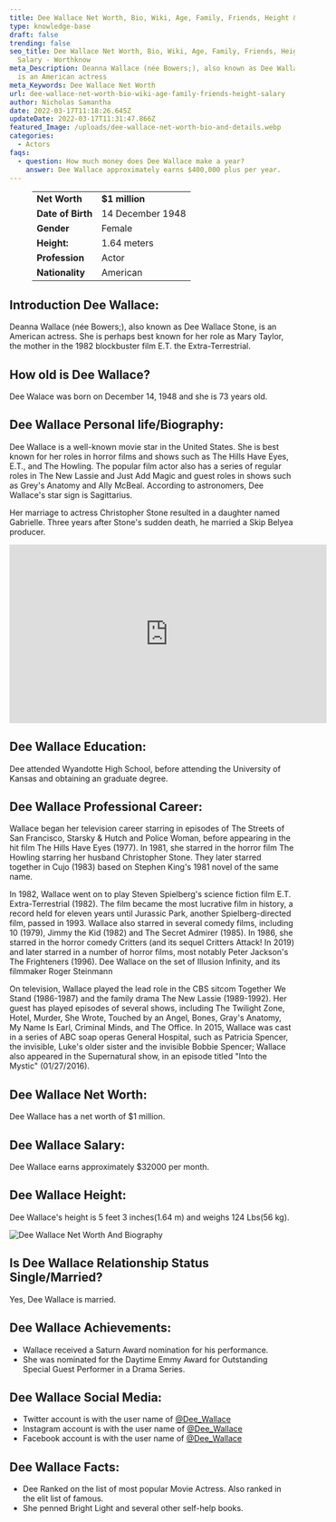 ```yaml
---
title: Dee Wallace Net Worth, Bio, Wiki, Age, Family, Friends, Height & Salary
type: knowledge-base
draft: false
trending: false
seo_title: Dee Wallace Net Worth, Bio, Wiki, Age, Family, Friends, Height &
  Salary - Worthknow
meta_Description: Deanna Wallace (née Bowers;), also known as Dee Wallace Stone,
  is an American actress
meta_Keywords: Dee Wallace Net Worth
url: dee-wallace-net-worth-bio-wiki-age-family-friends-height-salary
author: Nicholas Samantha
date: 2022-03-17T11:18:26.645Z
updateDate: 2022-03-17T11:31:47.866Z
featured_Image: /uploads/dee-wallace-net-worth-bio-and-details.webp
categories:
  - Actors
faqs:
  - question: How much money does Dee Wallace make a year?
    answer: Dee Wallace approximately earns $400,000 plus per year.
---
```

<figure class="wp-block-table is-style-stripes">
  <table>
    <tbody>
      <tr>
        <td>
          <strong>Net Worth</strong>
        </td>
        <td>
          <strong>$1 million</strong>
        </td>
      </tr>
      <tr>
        <td>
          <strong>Date of Birth</strong>
        </td>
        <td>14 December 1948</td>
      </tr>
      <tr>
        <td>
          <strong>Gender</strong>
        </td>
        <td>Female</td>
      </tr>
      <tr>
        <td>
          <strong>Height:</strong>
        </td>
        <td>1.64 meters</td>
      </tr>
      <tr>
        <td>
          <strong>Profession</strong>
        </td>
        <td>Actor</td>
      </tr>
      <tr>
        <td>
          <strong>Nationality</strong>
        </td>
        <td>American</td>
      </tr>
    </tbody>
  </table>
</figure>

## **Introduction Dee Wallace:**

Deanna Wallace (née Bowers;), also known as Dee Wallace Stone, is an American actress. She is perhaps best known for her role as Mary Taylor, the mother in the 1982 blockbuster film E.T. the Extra-Terrestrial.

## **How old is Dee Wallace?**

Dee Walace was born on December 14, 1948 and she is 73 years old.

## **Dee Wallace Personal life/Biography:**

Dee Wallace is a well-known movie star in the United States. She is best known for her roles in horror films and shows such as The Hills Have Eyes, E.T., and The Howling. The popular film actor also has a series of regular roles in The New Lassie and Just Add Magic and guest roles in shows such as Grey's Anatomy and Ally McBeal. According to astronomers, Dee Wallace's star sign is Sagittarius.

Her marriage to actress Christopher Stone resulted in a daughter named Gabrielle. Three years after Stone's sudden death, he married a Skip Belyea producer.

<iframe width="560" height="315" src="https://www.youtube.com/embed/7jr_K_VDn-0" title="YouTube video player" frameborder="0" allow="accelerometer; autoplay; clipboard-write; encrypted-media; gyroscope; picture-in-picture" allowfullscreen></iframe>

## **Dee Wallace Education:**

Dee attended Wyandotte High School, before attending the University of Kansas and obtaining an graduate degree.

## **Dee Wallace Professional Career:**

Wallace began her television career starring in episodes of The Streets of San Francisco, Starsky & Hutch and Police Woman, before appearing in the hit film The Hills Have Eyes (1977). In 1981, she starred in the horror film The Howling starring her husband Christopher Stone. They later starred together in Cujo (1983) based on Stephen King's 1981 novel of the same name.

In 1982, Wallace went on to play Steven Spielberg's science fiction film E.T. Extra-Terrestrial (1982). The film became the most lucrative film in history, a record held for eleven years until Jurassic Park, another Spielberg-directed film, passed in 1993. Wallace also starred in several comedy films, including 10 (1979), Jimmy the Kid (1982) and The Secret Admirer (1985). In 1986, she starred in the horror comedy Critters (and its sequel Critters Attack! In 2019) and later starred in a number of horror films, most notably Peter Jackson's The Frighteners (1996). Dee Wallace on the set of Illusion Infinity, and its filmmaker Roger Steinmann

On television, Wallace played the lead role in the CBS sitcom Together We Stand (1986-1987) and the family drama The New Lassie (1989-1992). Her guest has played episodes of several shows, including The Twilight Zone, Hotel, Murder, She Wrote, Touched by an Angel, Bones, Gray's Anatomy, My Name Is Earl, Criminal Minds, and The Office. In 2015, Wallace was cast in a series of ABC soap operas General Hospital, such as Patricia Spencer, the invisible, Luke's older sister and the invisible Bobbie Spencer; Wallace also appeared in the Supernatural show, in an episode titled "Into the Mystic" (01/27/2016).

## **Dee Wallace Net Worth:**

Dee Wallace has a net worth of $1 million.

## **Dee Wallace Salary:**

Dee Wallace earns approximately $32000 per month.

## **Dee Wallace Height:**

Dee Wallace's height is 5 feet 3 inches(1.64 m) and weighs 124 Lbs(56 kg).

![Dee Wallace Net Worth And Biography](/uploads/dee-wallace-net-worth-.webp)

## **Is Dee Wallace Relationship Status Single/Married?**

Yes, Dee Wallace is married.

## **Dee Wallace Achievements:**

* Wallace received a Saturn Award nomination for his performance.
* She was nominated for the Daytime Emmy Award for Outstanding Special Guest Performer in a Drama Series.

## **Dee Wallace Social Media:**

* Twitter account is with the user name of <a href="https://twitter.com/Dee_Wallace?re" target="_blank" rel="nofollow" rel="noopener">@Dee_Wallace</a>
* Instagram account is with the user name of <a href="https://www.instagram.com/thedeewallace/?hl=en" target="_blank" rel="nofollow" rel="noopener">@Dee_Wallace</a>
* Facebook account is with the user name of  <a href="https://web.facebook.com/DeeWallaceOfficialFB" target="_blank" rel="nofollow" rel="noopener">@Dee_Wallace</a>

## Dee Wallace Facts:

* Dee Ranked on the list of most popular Movie Actress. Also ranked in the elit list of famous.
* She penned Bright Light and several other self-help books.